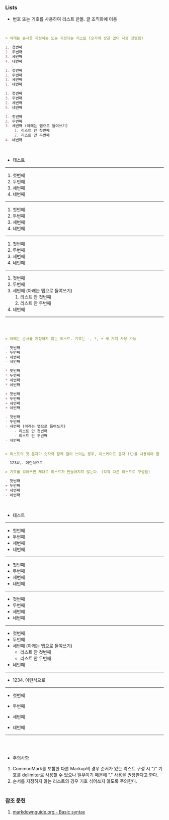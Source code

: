 ### Lists
- 번호 또는 기호를 사용하여 리스트 만듦. 글 조직화에 이용
<br>

```md
> 아래는 순서를 지정하는 또는 지정되는 리스트 (숫자에 상관 없이 자동 정렬됨)

1. 첫번째
2. 두번째
3. 세번째
4. 네번째

1. 첫번째
1. 두번째
1. 세번째
1. 네번째

1. 첫번째
3. 두번째
2. 세번째
5. 네번째

1. 첫번째
2. 두번째
3. 세번째 (아래는 탭으로 들여쓰기)
    1. 리스트 안 첫번째
    2. 리스트 안 두번째
4. 네번째
```
<br>

- 테스트

-------------------------------------
1. 첫번째
2. 두번째
3. 세번째
4. 네번째
---------------------------------------
1. 첫번째
1. 두번째
1. 세번째
1. 네번째
---------------------------------------
1. 첫번째
3. 두번째
2. 세번째
5. 네번째
----------------------------------------
1. 첫번째
2. 두번째
3. 세번째 (아래는 탭으로 들여쓰기)
    1. 리스트 안 첫번째
    2. 리스트 안 두번째
4. 네번째
----------------------------------------
<br><br>

```md
> 아래는 순서를 지정하지 않는 리스트. 기호는 -, *, + 세 가지 사용 가능

- 첫번째
- 두번째
- 세번째
- 네번째

* 첫번째
* 두번째
* 세번째
* 네번째

+ 첫번째
+ 두번째
+ 세번째
+ 네번째

- 첫번째
- 두번째
- 세번째 (아래는 탭으로 들여쓰기)
    - 리스트 안 첫번째
    - 리스트 안 두번째
- 네번째


> 리스트의 첫 문자가 숫자와 함께 점이 쓰이는 경우, 이스케이프 문자 (\)를 사용해야 함

- 1234\. 이런식으로

> 기호를 섞어쓰면 제대로 리스트가 만들어지지 않는다. (각각 다른 리스트로 구성됨)

- 첫번째
+ 두번째
* 세번째
- 네번째
```
<br>

- 테스트

--------------------------------
- 첫번째
- 두번째
- 세번째
- 네번째
---------------------------------
* 첫번째
* 두번째
* 세번째
* 네번째
---------------------------------
+ 첫번째
+ 두번째
+ 세번째
+ 네번째
---------------------------------
- 첫번째
- 두번째
- 세번째 (아래는 탭으로 들여쓰기)
    - 리스트 안 첫번째
    - 리스트 안 두번째
- 네번째
---------------------------------
- 1234\. 이런식으로
---------------------------------
- 첫번째
+ 두번째
* 세번째
- 네번째
---------------------------------
<br><br>

- 주의사항
1. CommonMark를 포함한 다른 Markup의 경우 순서가 있는 리스트 구성 시 ")" 기호를 delimiter로 사용할 수 있으나 일부이기 때문에 "." 사용을 권장한다고 한다.
2. 순서를 지정하지 않는 리스트의 경우 기호 섞어쓰지 않도록 주의한다.
<br><br>


### 참조 문헌
1. [markdownguide.org - Basic syntax](https://www.markdownguide.org/basic-syntax/#overview "Basic syntax overview")